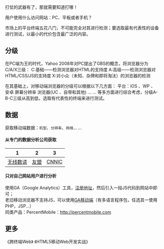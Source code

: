 打仗的武器有了，那就需要知道打哪！

用户使用什么访问网站：PC、平板或者手机？

市场上的平台终端五花八门，不可能完全对其进行检测；要选取最有代表性的设备进行测试，以最小的代价包含最广泛的内容。


## 分级
在PC端为王的时代，Yahoo 2008年对PC提出了GBS的概念，将浏览器分为C/A/X三级：
       C:基础——检测浏览器对HTML的支持度
       A:高级——检测浏览器对HTML/CSS/JS的支持度
       X:对小众（未知、杂牌和即将淘汰）的浏览器的检测

在其基础上，对移动端浏览器的分级可以根据以下几方面：
      平台：iOS 、WP 、安卓
      屏幕分辨率
      浏览器(UC 、自带和其他) ... ...
等多方面进行综合考虑，分级A-B-C三级从高到低，选取有代表性的终端来进行测试。


## 数据
获取移动端数据：`机型`、`分辨率`、`网络`... ...

#### 从专门的数据分析公司获取
|1|2|3|
|----|----|----|
|[无线数读](http://wdm.console.aliyun.com/pub2/publicos.htm?spm=0.0.0.0.EutI6n)|[友盟](http://www.umeng.com/umengdata_reports)|[CNNIC](http://cnnic.net.cn/hlwfzyj/hlwxzbg/)|

#### 只对自己网站用户进行分析
使用GA（Google Analytics）工具，[注册地址](http://www.google.com/analytics/)，然后引入一段JS代码到网站中即可；<br/>
老旧移动浏览器不支持JS，可以使用[GA移动端](http://code.google.com/mobile/analytics/download.html#download_the_google_analytics_server_side_package)（有多语言程序包，任选其一使用PHP，JSP...）<br/>
同类产品：PercentMobile：http://percentmobile.com


## 更多
《跨终端Web》
《HTML5移动Web开发实战》
